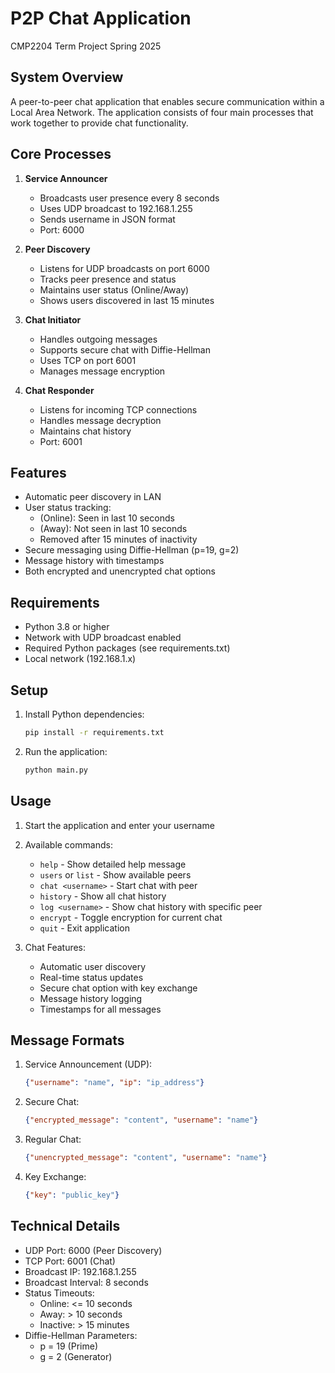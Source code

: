 # P2P Chat Application
CMP2204 Term Project Spring 2025

## System Overview

A peer-to-peer chat application that enables secure communication within a Local Area Network. The application consists of four main processes that work together to provide chat functionality.

## Core Processes

1. **Service Announcer**
   - Broadcasts user presence every 8 seconds
   - Uses UDP broadcast to 192.168.1.255
   - Sends username in JSON format
   - Port: 6000

2. **Peer Discovery**
   - Listens for UDP broadcasts on port 6000
   - Tracks peer presence and status
   - Maintains user status (Online/Away)
   - Shows users discovered in last 15 minutes

3. **Chat Initiator**
   - Handles outgoing messages
   - Supports secure chat with Diffie-Hellman
   - Uses TCP on port 6001
   - Manages message encryption

4. **Chat Responder**
   - Listens for incoming TCP connections
   - Handles message decryption
   - Maintains chat history
   - Port: 6001

## Features

- Automatic peer discovery in LAN
- User status tracking:
  - (Online): Seen in last 10 seconds
  - (Away): Not seen in last 10 seconds
  - Removed after 15 minutes of inactivity
- Secure messaging using Diffie-Hellman (p=19, g=2)
- Message history with timestamps
- Both encrypted and unencrypted chat options

## Requirements

- Python 3.8 or higher
- Network with UDP broadcast enabled
- Required Python packages (see requirements.txt)
- Local network (192.168.1.x)

## Setup

1. Install Python dependencies:
   ```bash
   pip install -r requirements.txt
   ```

2. Run the application:
   ```bash
   python main.py
   ```

## Usage

1. Start the application and enter your username
2. Available commands:
   - `help` - Show detailed help message
   - `users` or `list` - Show available peers
   - `chat <username>` - Start chat with peer
   - `history` - Show all chat history
   - `log <username>` - Show chat history with specific peer
   - `encrypt` - Toggle encryption for current chat
   - `quit` - Exit application

3. Chat Features:
   - Automatic user discovery
   - Real-time status updates
   - Secure chat option with key exchange
   - Message history logging
   - Timestamps for all messages

## Message Formats

1. Service Announcement (UDP):
   ```json
   {"username": "name", "ip": "ip_address"}
   ```

2. Secure Chat:
   ```json
   {"encrypted_message": "content", "username": "name"}
   ```

3. Regular Chat:
   ```json
   {"unencrypted_message": "content", "username": "name"}
   ```

4. Key Exchange:
   ```json
   {"key": "public_key"}
   ```

## Technical Details

- UDP Port: 6000 (Peer Discovery)
- TCP Port: 6001 (Chat)
- Broadcast IP: 192.168.1.255
- Broadcast Interval: 8 seconds
- Status Timeouts:
  - Online: <= 10 seconds
  - Away: > 10 seconds
  - Inactive: > 15 minutes
- Diffie-Hellman Parameters:
  - p = 19 (Prime)
  - g = 2 (Generator) 